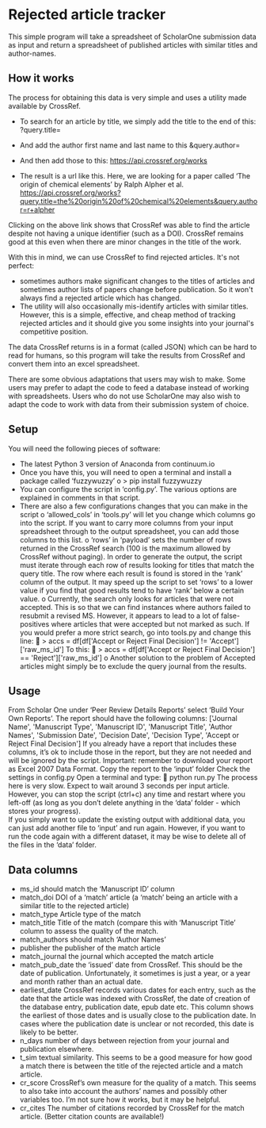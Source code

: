 # Rejected article tracker

This simple program will take a spreadsheet of ScholarOne submission data as input and return a spreadsheet of published articles with similar titles and author-names.

## How it works

The process for obtaining this data is very simple and uses a utility made available by CrossRef.

- To search for an article by title, we simply add the title to the end of this:
?query.title=
- And add the author first name and last name to this
&query.author=

- And then add those to this:
https://api.crossref.org/works
- The result is a url like this. Here, we are looking for a paper called ‘The origin of chemical elements’ by Ralph Alpher et al.
https://api.crossref.org/works?query.title=the%20origin%20of%20chemical%20elements&query.author=r+alpher

Clicking on the above link shows that CrossRef was able to find the article despite not having a unique identifier (such as a DOI).  CrossRef remains good at this even when there are minor changes in the title of the work.

With this in mind, we can use CrossRef to find rejected articles.  It's not perfect:
- sometimes authors make significant changes to the titles of articles and sometimes author lists of papers change before publication.  So it won't always find a rejected article which has changed.
- The utility will also occasionally mis-identify articles with similar titles.
However, this is a simple, effective, and cheap method of tracking rejected articles and it should give you some insights into your journal's competitive position.

The data CrossRef returns is in a format (called JSON) which can be hard to read for humans, so this program will take the results from CrossRef and convert them into an excel spreadsheet.  

There are some obvious adaptations that users may wish to make. Some users may prefer to adapt the code to feed a database instead of working with spreadsheets.  Users who do not use ScholarOne may also wish to adapt the code to work with data from their submission system of choice.

## Setup

You will need the following pieces of software:
-	The latest Python 3 version of Anaconda from continuum.io
-	Once you have this, you will need to open a terminal and install a package called ‘fuzzywuzzy’
o	> pip install fuzzywuzzy
-	You can configure the script in ‘config.py’.  The various options are explained in comments in that script.
-	There are also a few configurations changes that you can make in the script
o	‘allowed_cols’ in ‘tools.py’ will let you change which columns go into the script.  If you want to carry more columns from your input spreadsheet through to the output spreadsheet, you can add those columns to this list.
o	‘rows’ in ‘payload’ sets the number of rows returned in the CrossRef search (100 is the maximum allowed by CrossRef without paging).  In order to generate the output, the script must iterate through each row of results looking for titles that match the query title.  The row where each result is found is stored in the ‘rank’ column of the output.  It may speed up the script to set ‘rows’ to a lower value if you find that good results tend to have ‘rank’ below a certain value.
o	Currently, the search only looks for articles that were not accepted.  This is so that we can find instances where authors failed to resubmit a revised MS.  However, it appears to lead to a lot of false-positives where articles that were accepted but not marked as such.  If you would prefer a more strict search, go into tools.py and change this line:
	> accs = df[df['Accept or Reject Final Decision'] != 'Accept']['raw_ms_id']
To this:
	> accs = df[df['Accept or Reject Final Decision'] == 'Reject']['raw_ms_id']
o	Another solution to the problem of Accepted articles might simply be to exclude the query journal from the results.


## Usage

From Scholar One under  ‘Peer Review Details Reports’ select ‘Build Your Own Reports’.  The report should have the following columns:
['Journal Name', 'Manuscript Type',	'Manuscript ID',	'Manuscript Title',	'Author Names',
 'Submission Date',	'Decision Date',	'Decision Type', 'Accept or Reject Final Decision']
If you already have a report that includes these columns, it’s ok to include those in the report, but they are not needed and will be ignored by the script.
Important: remember to download your report as Excel 2007 Data Format.
Copy the report to the ‘input’ folder
Check the settings in config.py
Open a terminal and type:
	python run.py
The process here is very slow.  Expect to wait around 3 seconds per input article.  However, you can stop the script (ctrl+c) any time and restart where you left-off (as long as you don’t delete anything in the ‘data’ folder - which stores your progress).  
If you simply want to update the existing output with additional data, you can just add another file to ‘input’ and run again.  However, if you want to run the code again with a different dataset, it may be wise to delete all of the files in the ‘data’ folder.

## Data columns

-	ms_id	should match the ‘Manuscript ID’ column
-	match_doi DOI of a ‘match’ article (a ‘match’ being an article with a similar title to the rejected article)
-	match_type Article type of the match
-	match_title Title of the match (compare this with ‘Manuscript Title’ column to assess the quality of the match.
-	match_authors	should match ‘Author Names’
-	publisher the publisher of the match article
-	match_journal	the journal which accepted the match article
-	match_pub_date the ‘issued’ date from CrossRef.  This should be the date of publication.  Unfortunately, it sometimes is just a year, or a year and month rather than an actual date.
-	earliest_date CrossRef records various dates for each entry, such as the date that the article was indexed with CrossRef, the date of creation of the database entry, publication date, epub date etc.  This column shows the earliest of those dates and is usually close to the publication date.  In cases where the publication date is unclear or not recorded, this date is likely to be better.  
-	n_days number of days between rejection from your journal and publication elsewhere.
-	t_sim	textual similarity.  This seems to be a good measure for how good a match there is between the title of the rejected article and a match article.
-	cr_score CrossRef’s own measure for the quality of a match.  This seems to also take into account the authors’ names and possibly other variables too.  I’m not sure how it works, but it may be helpful.
-	cr_cites	 The number of citations recorded by CrossRef for the match article.  (Better citation counts are available!)
